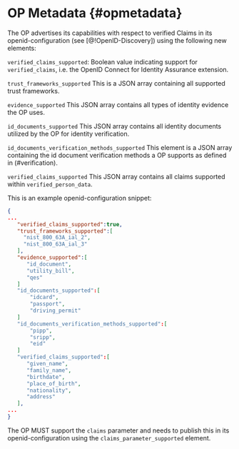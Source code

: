 # OP Metadata {#opmetadata}

The OP advertises its capabilities with respect to verified Claims in its openid-configuration (see [@!OpenID-Discovery]) using the following new elements:

`verified_claims_supported`: Boolean value indicating support for `verified_claims`, i.e. the OpenID Connect for Identity Assurance extension. 

`trust_frameworks_supported` This is a JSON array containing all supported trust frameworks.

`evidence_supported` This JSON array contains all types of identity evidence the OP uses.

`id_documents_supported` This JSON array contains all identity documents utilized by the OP for identity verification.

`id_documents_verification_methods_supported` This element is a JSON array containing the id document verification methods a OP supports as defined in (#verification). 

`verified_claims_supported` This JSON array contains all claims supported within `verified_person_data`.

This is an example openid-configuration snippet:

```json
{  
...
   "verified_claims_supported":true,
   "trust_frameworks_supported":[
     "nist_800_63A_ial_2",
     "nist_800_63A_ial_3"
   ],
   "evidence_supported":[
      "id_document",
      "utility_bill",
      "qes"
   ]
   "id_documents_supported":[  
       "idcard",
       "passport",
       "driving_permit"
   ]
   "id_documents_verification_methods_supported":[  
       "pipp",
       "sripp",
       "eid"
   ]
   "verified_claims_supported":[  
      "given_name",
      "family_name",
      "birthdate",
      "place_of_birth",
      "nationality",
      "address"
   ],
...
}
```

The OP MUST support the `claims` parameter and needs to publish this in its openid-configuration using the `claims_parameter_supported` element. 
